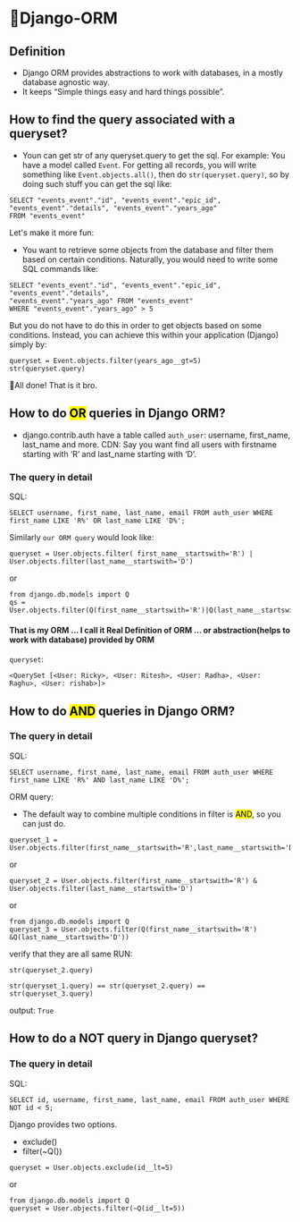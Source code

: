 # 🚀Django-ORM

## Definition
+ Django ORM provides abstractions to work with databases, in a mostly database agnostic way.
+ It keeps “Simple things easy and hard things possible”.

## How to find the query associated with a queryset?
+ Youn can get str of any queryset.query to get the sql.
For example: You have a model called `Event`. For getting all records, you will write something like `Event.objects.all()`,
             then do `str(queryset.query)`, so by doing such stuff you can get the sql like:
```
SELECT "events_event"."id", "events_event"."epic_id",
"events_event"."details", "events_event"."years_ago"
FROM "events_event"
```
Let's make it more fun:
+ You want to retrieve some objects from the database and filter them based on certain conditions. Naturally, you would need to write some SQL commands like:
```
SELECT "events_event"."id", "events_event"."epic_id", "events_event"."details",
"events_event"."years_ago" FROM "events_event"
WHERE "events_event"."years_ago" > 5
```
But you do not have to do this in order to get objects based on some conditions. Instead, you can achieve this within your application (Django) simply by:
```
queryset = Event.objects.filter(years_ago__gt=5)
str(queryset.query)
```
🎉All done! That is it bro.

## How to do <mark>OR</mark> queries in Django ORM?
+ django.contrib.auth have a table called `auth_user`: username, first_name, last_name and more.
CDN: Say you want find all users with firstname starting with ‘R’ and last_name starting with ‘D’.
### The query in detail
SQL:
```
SELECT username, first_name, last_name, email FROM auth_user WHERE first_name LIKE 'R%' OR last_name LIKE 'D%';
```
Similarly `our ORM query` would look like:
```
queryset = User.objects.filter( first_name__startswith='R') | User.objects.filter(last_name__startswith='D')
```
or
```
from django.db.models import Q
qs = User.objects.filter(Q(first_name__startswith='R')|Q(last_name__startswith='D'))
```

<h4>That is my ORM ... I call it Real Definition of ORM ... or abstraction(helps to work with database) provided by ORM</h4>

`queryset`:
```
<QuerySet [<User: Ricky>, <User: Ritesh>, <User: Radha>, <User: Raghu>, <User: rishab>]>
```
## How to do <mark>AND</mark> queries in Django ORM?
### The query in detail
SQL:
```
SELECT username, first_name, last_name, email FROM auth_user WHERE first_name LIKE 'R%' AND last_name LIKE 'D%';
```
ORM query:
+ The default way to combine multiple conditions in filter is <mark>AND</mark>, so you can just do.
```
queryset_1 = User.objects.filter(first_name__startswith='R',last_name__startswith='D')
```
or
```
queryset_2 = User.objects.filter(first_name__startswith='R') & User.objects.filter(last_name__startswith='D')
```
or
```
from django.db.models import Q
queryset_3 = User.objects.filter(Q(first_name__startswith='R') &Q(last_name__startswith='D'))
```
verify that they are all same RUN:
```
str(queryset_2.query)
```
```
str(queryset_1.query) == str(queryset_2.query) == str(queryset_3.query)
```
output:
`True`

## How to do a NOT query in Django queryset?
### The query in detail
SQL:
```
SELECT id, username, first_name, last_name, email FROM auth_user WHERE NOT id < 5;
```
Django provides two options.
+ exclude(<condition>)
+ filter(~Q(<condition>))
```
queryset = User.objects.exclude(id__lt=5)
```
or
```
from django.db.models import Q
queryset = User.objects.filter(~Q(id__lt=5))
```
























